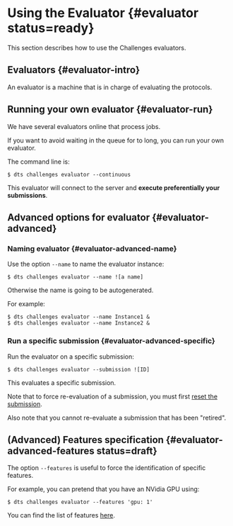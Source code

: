 # Using the Evaluator {#evaluator status=ready}

This section describes how to use the Challenges evaluators.


## Evaluators {#evaluator-intro}

An evaluator is a machine that is in charge of evaluating the protocols.

## Running your own evaluator {#evaluator-run}

We have several evaluators online that process jobs.

If you want to avoid waiting in the queue for to long, you can run your own evaluator.

The command line is:

    $ dts challenges evaluator --continuous

This evaluator will connect to the server and **execute preferentially your submissions**.



## Advanced options for evaluator {#evaluator-advanced}


### Naming evaluator {#evaluator-advanced-name}

Use the option `--name` to name the evaluator instance:

    $ dts challenges evaluator --name ![a name]

Otherwise the name is going to be autogenerated.

For example:

    $ dts challenges evaluator --name Instance1 &
    $ dts challenges evaluator --name Instance2 &

### Run a specific submission {#evaluator-advanced-specific}


Run the evaluator on a specific submission:

    $ dts challenges evaluator --submission ![ID]

This evaluates a specific submission.

Note that to force re-evaluation of a submission, you must first [reset the submission](#cli-reset).

Also note that you cannot re-evaluate a submission that has been "retired".


## (Advanced) Features specification {#evaluator-advanced-features status=draft}

The option `--features` is useful to force the identification of specific features.

For example, you can pretend that you have an NVidia GPU using:

    $ dts challenges evaluator --features 'gpu: 1'

You can find the list of features [here](#evaluation-features).
